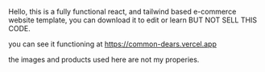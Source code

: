 Hello, this is a fully functional react, and tailwind based e-commerce website template, you can download it to edit or learn BUT NOT SELL THIS CODE. 

you can see it functioning at https://common-dears.vercel.app

the images and products used here are not my properies.
